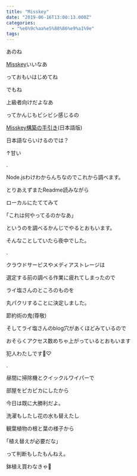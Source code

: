 ```yaml
---
title: "Misskey"
date: "2019-06-16T13:00:13.000Z"
categories: 
  - "%e6%9c%aa%e5%88%86%e9%a1%9e"
tags: 
---
```


あのね

[Misskey](https://ja.mstdn.wiki/Misskey)いいなあ

っておもいはじめてね

でもね

上級者向けだよなあ

ってかんじもビシビシ感じるの

[Misskey構築の手引き](https://github.com/syuilo/misskey/blob/develop/docs/setup.ja.md)(日本語版)

日本語ならいけるのでは？

↑甘い

.

Node.jsわけわからんちなのでこれから調べます。

とりあえずまたReadme読みながら

ローカルにたててみて

｢これは何やってるのかなあ｣

というのを調べるかんじでやるとおもいます。

そんなことしていたら夜中でした。

.

クラウドサービスやメディアストレージは

選定する前の調べる作業に疲れてしまったので

ライ塩さんのところのものを

丸パクリすることに決定しました。

節約術の鬼(尊敬)

そしてライ塩さんのblog穴があくほどみているので

おそらくアクセス数めちゃ上がっているとおもいます

犯人わたしです🙋♡

.

昼間に掃除機とクイックルワイパーで

部屋をピカピカにしたから

今日は既に大勝利だよ。

洗濯もしたし花の水も替えたし

観葉植物の根と葉の様子から

｢植え替えが必要だな｣

って判断もしたもんねえ。

鉢植え買わなきゃ🌳
